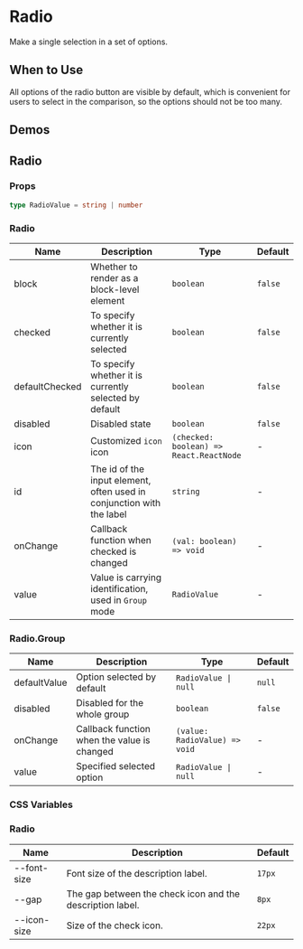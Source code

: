 # Radio

Make a single selection in a set of options.

## When to Use

All options of the radio button are visible by default, which is convenient for users to select in the comparison, so the options should not be too many.

## Demos

<code src="./demos/demo1.tsx"></code>

<code src="./demos/demo2.tsx"></code>

## Radio

### Props

```ts | pure
type RadioValue = string | number
```

### Radio

| Name           | Description                                                           | Type                                    | Default |
| -------------- | --------------------------------------------------------------------- | --------------------------------------- | ------- |
| block          | Whether to render as a block-level element                            | `boolean`                               | `false` |
| checked        | To specify whether it is currently selected                           | `boolean`                               | `false` |
| defaultChecked | To specify whether it is currently selected by default                | `boolean`                               | `false` |
| disabled       | Disabled state                                                        | `boolean`                               | `false` |
| icon           | Customized `icon` icon                                                | `(checked: boolean) => React.ReactNode` | -       |
| id             | The id of the input element, often used in conjunction with the label | `string`                                | -       |
| onChange       | Callback function when checked is changed                             | `(val: boolean) => void`                | -       |
| value          | Value is carrying identification, used in `Group` mode                | `RadioValue`                            | -       |

### Radio.Group

| Name         | Description                                 | Type                          | Default |
| ------------ | ------------------------------------------- | ----------------------------- | ------- |
| defaultValue | Option selected by default                  | `RadioValue \| null`          | `null`  |
| disabled     | Disabled for the whole group                | `boolean`                     | `false` |
| onChange     | Callback function when the value is changed | `(value: RadioValue) => void` | -       |
| value        | Specified selected option                   | `RadioValue \| null`          | -       |

### CSS Variables

### Radio

| Name        | Description                                               | Default |
| ----------- | --------------------------------------------------------- | ------- |
| --font-size | Font size of the description label.                       | `17px`  |
| --gap       | The gap between the check icon and the description label. | `8px`   |
| --icon-size | Size of the check icon.                                   | `22px`  |
